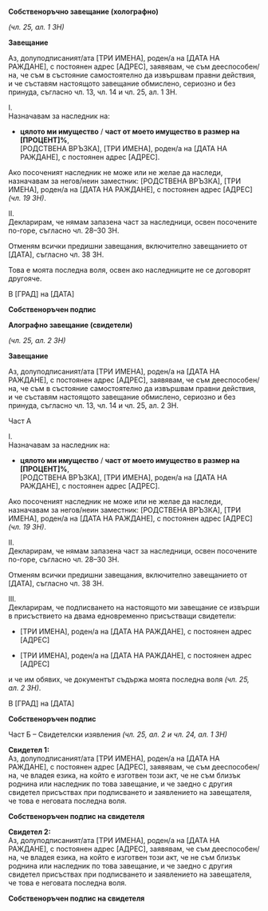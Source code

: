 **Собственоръчно завещание (холографно)**

*(чл. 25, ал. 1 ЗН)*

**Завещание**

Аз, долуподписаният/ата [ТРИ ИМЕНА], роден/а на [ДАТА НА РАЖДАНЕ], с постоянен адрес [АДРЕС], заявявам, че съм дееспособен/на, че съм в състояние самостоятелно да извършвам правни действия, и че съставям настоящото завещание обмислено, сериозно и без принуда, съгласно чл. 13, чл. 14 и чл. 25, ал. 1 ЗН.

I.  
Назначавам за наследник на:

-   **цялото ми имущество** / **част от моето имущество в размер на [ПРОЦЕНТ]%**,  
    [РОДСТВЕНА ВРЪЗКА], [ТРИ ИМЕНА], роден/а на [ДАТА НА РАЖДАНЕ], с постоянен адрес [АДРЕС].

Ако посоченият наследник не може или не желае да наследи, назначавам за негов/неин заместник: [РОДСТВЕНА ВРЪЗКА], [ТРИ ИМЕНА], роден/а на [ДАТА НА РАЖДАНЕ], с постоянен адрес [АДРЕС] *(чл. 19 ЗН)*.

II.  
Декларирам, че нямам запазена част за наследници, освен посочените по-горе, съгласно чл. 28–30 ЗН.

Отменям всички предишни завещания, включително завещанието от [ДАТА], съгласно чл. 38 ЗН.

Това е моята последна воля, освен ако наследниците не се договорят другояче.

В [ГРАД] на [ДАТА]

**Собственоръчен подпис**

**Алографно завещание (свидетели)**

*(чл. 25, ал. 2 ЗН)*

**Завещание**

Аз, долуподписаният/ата [ТРИ ИМЕНА], роден/а на [ДАТА НА РАЖДАНЕ], с постоянен адрес [АДРЕС], заявявам, че съм дееспособен/на, че съм в състояние самостоятелно да извършвам правни действия, и че съставям настоящото завещание обмислено, сериозно и без принуда, съгласно чл. 13, чл. 14 и чл. 25, ал. 2 ЗН.

Част А

I.  
Назначавам за наследник на:

-   **цялото ми имущество** / **част от моето имущество в размер на [ПРОЦЕНТ]%**,  
    [РОДСТВЕНА ВРЪЗКА], [ТРИ ИМЕНА], роден/а на [ДАТА НА РАЖДАНЕ], с постоянен адрес [АДРЕС].

Ако посоченият наследник не може или не желае да наследи, назначавам за негов/неин заместник: [РОДСТВЕНА ВРЪЗКА], [ТРИ ИМЕНА], роден/а на [ДАТА НА РАЖДАНЕ], с постоянен адрес [АДРЕС] *(чл. 19 ЗН)*.

II.  
Декларирам, че нямам запазена част за наследници, освен посочените по-горе, съгласно чл. 28–30 ЗН.

Отменям всички предишни завещания, включително завещанието от [ДАТА], съгласно чл. 38 ЗН.

III.  
Декларирам, че подписването на настоящото ми завещание се извърши в присъствието на двама едновременно присъстващи свидетели:

-   [ТРИ ИМЕНА], роден/а на [ДАТА НА РАЖДАНЕ], с постоянен адрес [АДРЕС]

-   [ТРИ ИМЕНА], роден/а на [ДАТА НА РАЖДАНЕ], с постоянен адрес [АДРЕС]

и че им обявих, че документът съдържа моята последна воля *(чл. 25, ал. 2 ЗН)*.

В [ГРАД] на [ДАТА]

**Собственоръчен подпис**

Част Б – Свидетелски изявления *(чл. 25, ал. 2 и чл. 24, ал. 1 ЗН)*

**Свидетел 1:**  
Аз, долуподписаният/ата [ТРИ ИМЕНА], роден/а на [ДАТА НА РАЖДАНЕ], с постоянен адрес [АДРЕС], заявявам, че съм дееспособен/на, че владея езика, на който е изготвен този акт, че не съм близък роднина или наследник по това завещание, и че заедно с другия свидетел присъствах при подписването и заявлението на завещателя, че това е неговата последна воля.

**Собственоръчен подпис на свидетеля**

**Свидетел 2:**  
Аз, долуподписаният/ата [ТРИ ИМЕНА], роден/а на [ДАТА НА РАЖДАНЕ], с постоянен адрес [АДРЕС], заявявам, че съм дееспособен/на, че владея езика, на който е изготвен този акт, че не съм близък роднина или наследник по това завещание, и че заедно с другия свидетел присъствах при подписването и заявлението на завещателя, че това е неговата последна воля.

**Собственоръчен подпис на свидетеля**
